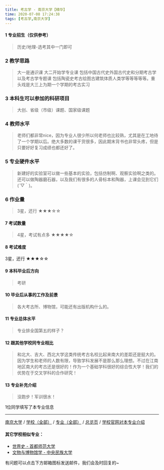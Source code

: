 ```yaml
---
title: 考古学 - 南京大学【精华】
time: 2020-07-08 17:24:38
tags: [考古学,南京大学]
---
```

#### 1 专业招生（仅供参考）  
> 历史/地理-选考其中一门即可


### 2 教学思路
> 大一是通识课 大二开始学专业课 包括中国古代史外国古代史和分期考古学以及考古学专题课 包括陶瓷史考古绘图古建筑体质人类学等等等等等。重头戏是大三上为期一个学期的考古实习


### 3 本科生可以参加的科研项目
>  大创、省级（市级）课题、国家级课题


### 4 教师水平
> 老师们都非常nice，因为专业人很少所以何老师也比较熟，尤其是在工地待了一个学期以后。绝大多数的课干货很多，因此期末背书也非常头疼，但是只要好好复习成绩也都还好了。


### 5 专业硬件水平
> 新建好的实验室可以做一些基本的实验，包括仿制啊、观察实验啊之类的。还可以做陶器磨石器，以及我们有很多的人骨标本和陶器，上课会见到它们(´▽｀)。


### 6 作业量
>3星，还行
★★★☆☆


#### 7 考试数量
>4星，考试有点多
★★★★☆


#### 8 考试难度
> 
3星，还行
★★★☆☆


#### 9 本科毕业后方向
> 考研


#### 10 毕业后从事的工作及前景
> 各大考古所、博物馆，可能还有出版机构什么的。


#### 11 专业总体水平
> 专业排全国第五的样子？


#### 12 跟其他学校同专业相比
> 和北大、吉大、西北大学这类传统考古名校比起来南大的差距还是挺大的。因为学生和老师的人数有限，导致学科发展不是那么那么理想。不过在江南地区南大的考古还是很好的！作为一个基础学科很好的综合性大学！我们的优势在于交叉学科的合作研究！


#### 13 专业补充介绍
> 没跑步！军训很水！

1位同学填写了本专业信息
***
[南京大学](https://univgo.github.io/2020/07/08/南京大学) / [学校（全部）](https://univgo.github.io/2020/07/09/学校汇总页) / [专业（全部）](https://univgo.github.io/2020/07/09/专业汇总页) / [总览页](https://univgo.github.io/2020/07/09/总览) / [学校官网对本专业介绍](http://history.nju.edu.cn/list.php?fid=3)

#### 其它学校相似专业：
- [世界史 - 首都师范大学](https://univgo.github.io/2020/07/08/世界史%20-%20首都师范大学)
- [文物与博物馆学 - 中央民族大学](https://univgo.github.io/2020/07/08/文物与博物馆学%20-%20中央民族大学)


有问题可以点击下方邮箱图标发送邮件，我们会及时回复的~